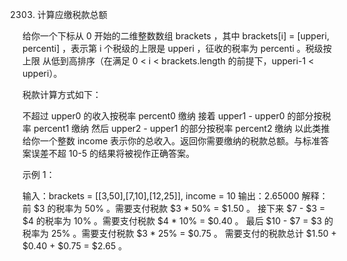 2303. 计算应缴税款总额

给你一个下标从 0 开始的二维整数数组 brackets ，其中 brackets[i] = [upperi, percenti] ，表示第 i 个税级的上限是 upperi ，征收的税率为 percenti 。税级按上限 从低到高排序（在满足 0 < i < brackets.length 的前提下，upperi-1 < upperi）。

税款计算方式如下：

不超过 upper0 的收入按税率 percent0 缴纳
接着 upper1 - upper0 的部分按税率 percent1 缴纳
然后 upper2 - upper1 的部分按税率 percent2 缴纳
以此类推
给你一个整数 income 表示你的总收入。返回你需要缴纳的税款总额。与标准答案误差不超 10-5 的结果将被视作正确答案。

 

示例 1：

输入：brackets = [[3,50],[7,10],[12,25]], income = 10
输出：2.65000
解释：
前 $3 的税率为 50% 。需要支付税款 $3 * 50% = $1.50 。
接下来 $7 - $3 = $4 的税率为 10% 。需要支付税款 $4 * 10% = $0.40 。
最后 $10 - $7 = $3 的税率为 25% 。需要支付税款 $3 * 25% = $0.75 。
需要支付的税款总计 $1.50 + $0.40 + $0.75 = $2.65 。